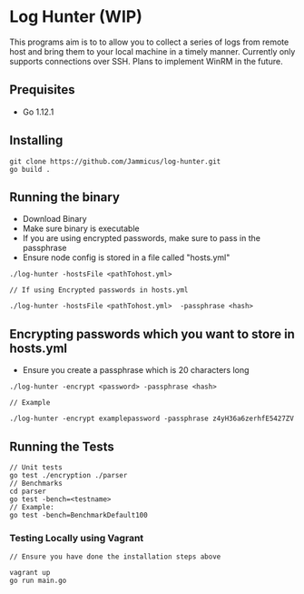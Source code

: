 # Log Hunter (WIP)

This programs aim is to to allow you to collect a series of logs from remote host and bring them to your local machine in a timely manner.
Currently only supports connections over SSH. Plans to implement WinRM in the future.

## Prequisites

* Go 1.12.1

## Installing 

```
git clone https://github.com/Jammicus/log-hunter.git
go build .
```
 
## Running the binary

* Download Binary
* Make sure binary is executable
* If you are using encrypted passwords, make sure to pass in the passphrase 
* Ensure node config is stored in a file called "hosts.yml"

```
./log-hunter -hostsFile <pathTohost.yml> 

// If using Encrypted passwords in hosts.yml

./log-hunter -hostsFile <pathTohost.yml>  -passphrase <hash>
```

## Encrypting passwords which you want to store in hosts.yml

* Ensure you create a passphrase which is 20 characters long

```
./log-hunter -encrypt <password> -passphrase <hash>

// Example

./log-hunter -encrypt examplepassword -passphrase z4yH36a6zerhfE5427ZV
```

## Running the Tests

```
// Unit tests
go test ./encryption ./parser
// Benchmarks
cd parser
go test -bench=<testname>
// Example:
go test -bench=BenchmarkDefault100
```

### Testing Locally using Vagrant

```
// Ensure you have done the installation steps above

vagrant up
go run main.go
```
